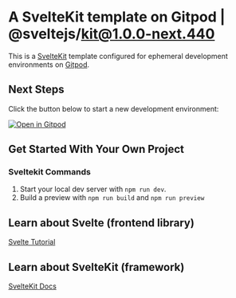 # A SvelteKit template on Gitpod | @sveltejs/kit@1.0.0-next.440

This is a [SvelteKit](https://kit.svelte.dev) template configured for ephemeral development environments on [Gitpod](https://www.gitpod.io/).

## Next Steps

Click the button below to start a new development environment:

[![Open in Gitpod](https://gitpod.io/button/open-in-gitpod.svg)](https://gitpod.io/#https://github.com/hyyyper/template-sveltekit)

## Get Started With Your Own Project

### Sveltekit Commands

1.  Start your local dev server with `npm run dev`.
2.  Build a preview with `npm run build` and `npm run preview`

## Learn about Svelte (frontend library)

[Svelte Tutorial](https://svelte.dev/tutorial/basics)

## Learn about SvelteKit (framework)

[SvelteKit Docs](https://kit.svelte.dev/)